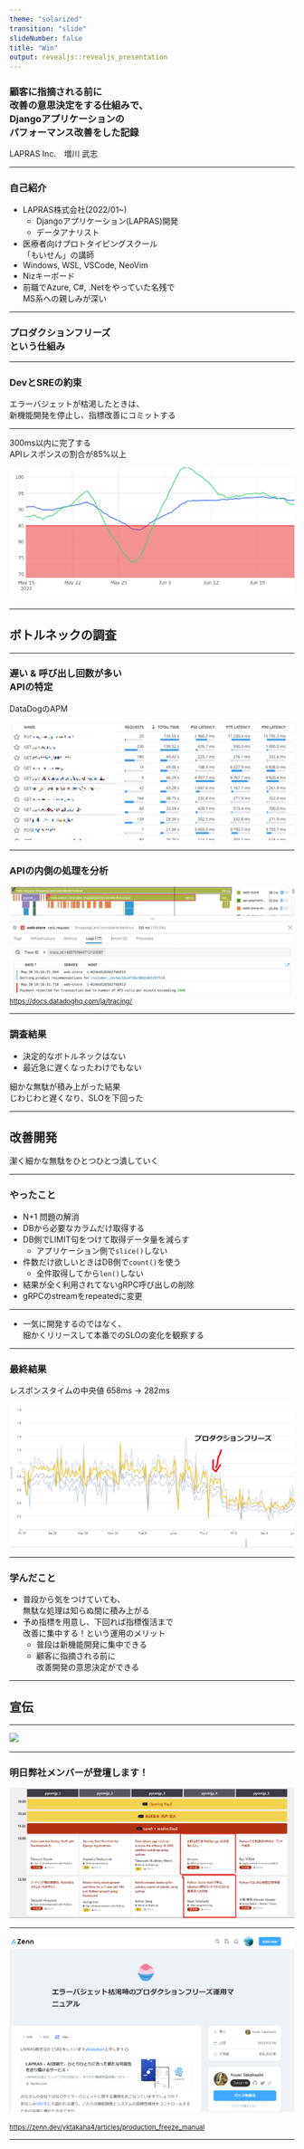 ```yaml
---
theme: "solarized"
transition: "slide"
slideNumber: false
title: "Win"
output: revealjs::revealjs_presentation
---
```


### 顧客に指摘される前に<br>改善の意思決定をする仕組みで、<br>Djangoアプリケーションの<br>パフォーマンス改善をした記録

LAPRAS Inc.　増川 武志

---

### 自己紹介
- LAPRAS株式会社(2022/01~)
    - Djangoアプリケーション(LAPRAS)開発
    - データアナリスト
- 医療者向けプロトタイピングスクール<br>「もいせん」の講師
- Windows, WSL, VSCode, NeoVim
- Nizキーボード
- 前職でAzure, C#, .Netをやっていた名残で<br>MS系への親しみが深い

---

### プロダクションフリーズ<br>という仕組み

---

### DevとSREの約束

エラーバジェットが枯渇したときは、<br>新機能開発を停止し、指標改善にコミットする

---

300ms以内に完了する<br>APIレスポンスの割合が85%以上

![](images/20221014170853.png)


---

## ボトルネックの調査

---

### 遅い & 呼び出し回数が多い<br>APIの特定
DataDogのAPM

![](images/20221014171817.png)  

---

### APIの内側の処理を分析
![](images/20221014173224.png)  
<small>https://docs.datadoghq.com/ja/tracing/</small>

---

### 調査結果
- 決定的なボトルネックはない
- 最近急に遅くなったわけでもない

細かな無駄が積み上がった結果<br>じわじわと遅くなり、SLOを下回った

---

## 改善開発

潔く細かな無駄をひとつひとつ潰していく

---

### やったこと
- N+1 問題の解消
- DBから必要なカラムだけ取得する
- DB側でLIMIT句をつけて取得データ量を減らす
    - アプリケーション側で`slice()`しない
- 件数だけ欲しいときはDB側で`count()`を使う
    - 全件取得してから`len()`しない
- 結果が全く利用されてないgRPC呼び出しの削除
- gRPCのstreamをrepeatedに変更


---

- 一気に開発するのではなく、<br>細かくリリースして本番でのSLOの変化を観察する

---

### 最終結果
レスポンスタイムの中央値
658ms → 282ms

![](images/20221014172322.png)  

---

### 学んだこと
- 普段から気をつけていても、<br>無駄な処理は知らぬ間に積み上がる
- 予め指標を用意し、下回れば指標復活まで<br>改善に集中する！という運用のメリット
    - 普段は新機能開発に集中できる
    - 顧客に指摘される前に<br>改善開発の意思決定ができる

---

## 宣伝

---

![](images/20221014165716.png)  

---

### 明日弊社メンバーが登壇します！
![](images/20221014170052.png)  

---

![](images/20221014170549.png) 

<small>https://zenn.dev/yktakaha4/articles/production_freeze_manual</small>

---